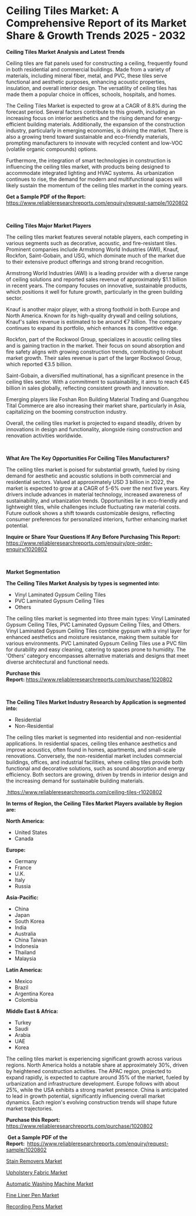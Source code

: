 <p><h1>Ceiling Tiles Market: A Comprehensive Report of its Market Share & Growth Trends 2025 - 2032</h1></p><p><strong>Ceiling Tiles Market Analysis and Latest Trends</strong></p>
<p><p>Ceiling tiles are flat panels used for constructing a ceiling, frequently found in both residential and commercial buildings. Made from a variety of materials, including mineral fiber, metal, and PVC, these tiles serve functional and aesthetic purposes, enhancing acoustic properties, insulation, and overall interior design. The versatility of ceiling tiles has made them a popular choice in offices, schools, hospitals, and homes.</p><p>The Ceiling Tiles Market is expected to grow at a CAGR of 8.8% during the forecast period. Several factors contribute to this growth, including an increasing focus on interior aesthetics and the rising demand for energy-efficient building materials. Additionally, the expansion of the construction industry, particularly in emerging economies, is driving the market. There is also a growing trend toward sustainable and eco-friendly materials, prompting manufacturers to innovate with recycled content and low-VOC (volatile organic compounds) options.</p><p>Furthermore, the integration of smart technologies in construction is influencing the ceiling tiles market, with products being designed to accommodate integrated lighting and HVAC systems. As urbanization continues to rise, the demand for modern and multifunctional spaces will likely sustain the momentum of the ceiling tiles market in the coming years.</p></p>
<p><strong>Get a Sample PDF of the Report:&nbsp;</strong> <a href="https://www.reliableresearchreports.com/enquiry/request-sample/1020802?utm_campaign=32&utm_medium=2&utm_source=Github&utm_content=ia&utm_term=08022025&utm_id=ceiling-tiles">https://www.reliableresearchreports.com/enquiry/request-sample/1020802</a></p>
<p>&nbsp;</p>
<p><strong>Ceiling Tiles Major Market Players</strong></p>
<p><p>The ceiling tiles market features several notable players, each competing in various segments such as decorative, acoustic, and fire-resistant tiles. Prominent companies include Armstrong World Industries (AWI), Knauf, Rockfon, Saint-Gobain, and USG, which dominate much of the market due to their extensive product offerings and strong brand recognition.</p><p>Armstrong World Industries (AWI) is a leading provider with a diverse range of ceiling solutions and reported sales revenue of approximately $1.1 billion in recent years. The company focuses on innovative, sustainable products, which positions it well for future growth, particularly in the green building sector.</p><p>Knauf is another major player, with a strong foothold in both Europe and North America. Known for its high-quality drywall and ceiling solutions, Knauf's sales revenue is estimated to be around €7 billion. The company continues to expand its portfolio, which enhances its competitive edge.</p><p>Rockfon, part of the Rockwool Group, specializes in acoustic ceiling tiles and is gaining traction in the market. Their focus on sound absorption and fire safety aligns with growing construction trends, contributing to robust market growth. Their sales revenue is part of the larger Rockwool Group, which reported €3.5 billion.</p><p>Saint-Gobain, a diversified multinational, has a significant presence in the ceiling tiles sector. With a commitment to sustainability, it aims to reach €45 billion in sales globally, reflecting consistent growth and innovation.</p><p>Emerging players like Foshan Ron Building Material Trading and Guangzhou Tital Commerce are also increasing their market share, particularly in Asia, capitalizing on the booming construction industry.</p><p>Overall, the ceiling tiles market is projected to expand steadily, driven by innovations in design and functionality, alongside rising construction and renovation activities worldwide.</p></p>
<p>&nbsp;</p>
<p><strong>What Are The Key Opportunities For Ceiling Tiles Manufacturers?</strong></p>
<p><p>The ceiling tiles market is poised for substantial growth, fueled by rising demand for aesthetic and acoustic solutions in both commercial and residential sectors. Valued at approximately USD 3 billion in 2022, the market is expected to grow at a CAGR of 5-6% over the next five years. Key drivers include advances in material technology, increased awareness of sustainability, and urbanization trends. Opportunities lie in eco-friendly and lightweight tiles, while challenges include fluctuating raw material costs. Future outlook shows a shift towards customizable designs, reflecting consumer preferences for personalized interiors, further enhancing market potential.</p></p>
<p><strong>Inquire or Share Your Questions If Any Before Purchasing This Report:</strong> <a href="https://www.reliableresearchreports.com/enquiry/pre-order-enquiry/1020802?utm_campaign=32&utm_medium=2&utm_source=Github&utm_content=ia&utm_term=08022025&utm_id=ceiling-tiles">https://www.reliableresearchreports.com/enquiry/pre-order-enquiry/1020802</a></p>
<p>&nbsp;</p>
<p><strong>Market Segmentation</strong></p>
<p><strong>The Ceiling Tiles Market Analysis by types is segmented into:</strong></p>
<p><ul><li>Vinyl Laminated Gypsum Ceiling Tiles</li><li>PVC Laminated Gypsum Ceiling Tiles</li><li>Others</li></ul></p>
<p><p>The ceiling tiles market is segmented into three main types: Vinyl Laminated Gypsum Ceiling Tiles, PVC Laminated Gypsum Ceiling Tiles, and Others. Vinyl Laminated Gypsum Ceiling Tiles combine gypsum with a vinyl layer for enhanced aesthetics and moisture resistance, making them suitable for various environments. PVC Laminated Gypsum Ceiling Tiles use a PVC film for durability and easy cleaning, catering to spaces prone to humidity. The 'Others' category encompasses alternative materials and designs that meet diverse architectural and functional needs.</p></p>
<p><strong>Purchase this Report:&nbsp;</strong><a href="https://www.reliableresearchreports.com/purchase/1020802?utm_campaign=32&utm_medium=2&utm_source=Github&utm_content=ia&utm_term=08022025&utm_id=ceiling-tiles">https://www.reliableresearchreports.com/purchase/1020802</a></p>
<p>&nbsp;</p>
<p><strong>The Ceiling Tiles Market Industry Research by Application is segmented into:</strong></p>
<p><ul><li>Residential</li><li>Non-Residential</li></ul></p>
<p><p>The ceiling tiles market is segmented into residential and non-residential applications. In residential spaces, ceiling tiles enhance aesthetics and improve acoustics, often found in homes, apartments, and small-scale renovations. Conversely, the non-residential market includes commercial buildings, offices, and industrial facilities, where ceiling tiles provide both functional and decorative solutions, such as sound absorption and energy efficiency. Both sectors are growing, driven by trends in interior design and the increasing demand for sustainable building materials.</p></p>
<p><a href="https://www.reliableresearchreports.com/ceiling-tiles-r1020802?utm_campaign=32&utm_medium=2&utm_source=Github&utm_content=ia&utm_term=08022025&utm_id=ceiling-tiles">&nbsp;https://www.reliableresearchreports.com/ceiling-tiles-r1020802</a></p>
<p><strong>In terms of Region, the Ceiling Tiles Market Players available by Region are:</strong></p>
<p>
    <p> <strong> North America: </strong>
        <ul>
            <li>United States</li>
            <li>Canada</li>
        </ul>
        </p> 
    <p> <strong> Europe: </strong>
        <ul>
            <li>Germany</li>
            <li>France</li>
            <li>U.K.</li>
            <li>Italy</li>
            <li>Russia</li>
        </ul>
        </p> 
    <p> <strong> Asia-Pacific: </strong>
        <ul>
            <li>China</li>
            <li>Japan</li>
            <li>South Korea</li>
            <li>India</li>
            <li>Australia</li>
            <li>China Taiwan</li>
            <li>Indonesia</li>
            <li>Thailand</li>
            <li>Malaysia</li>
        </ul>
        </p> 
    <p> <strong> Latin America: </strong>
        <ul>
            <li>Mexico</li>
            <li>Brazil</li>
            <li>Argentina Korea</li>
            <li>Colombia</li>
        </ul>
        </p> 
    <p> <strong> Middle East & Africa: </strong>
        <ul>
            <li>Turkey</li>
            <li>Saudi</li>
            <li>Arabia</li>
            <li>UAE</li>
            <li>Korea</li>
        </ul>
    </p>
    </p>
<p><p>The ceiling tiles market is experiencing significant growth across various regions. North America holds a notable share at approximately 30%, driven by heightened construction activities. The APAC region, projected to expand rapidly, is expected to capture around 35% of the market, fueled by urbanization and infrastructure development. Europe follows with about 25%, while the USA exhibits a strong market presence. China is anticipated to lead in growth potential, significantly influencing overall market dynamics. Each region's evolving construction trends will shape future market trajectories.</p></p>
<p><strong>Purchase this Report: </strong><a href="https://www.reliableresearchreports.com/purchase/1020802?utm_campaign=32&utm_medium=2&utm_source=Github&utm_content=ia&utm_term=08022025&utm_id=ceiling-tiles">https://www.reliableresearchreports.com/purchase/1020802</a></p>
<p>&nbsp;<strong>Get a Sample PDF of the Report:&nbsp;&nbsp;</strong><a href="https://www.reliableresearchreports.com/enquiry/request-sample/1020802?utm_campaign=32&utm_medium=2&utm_source=Github&utm_content=ia&utm_term=08022025&utm_id=ceiling-tiles">https://www.reliableresearchreports.com/enquiry/request-sample/1020802</a></p>
<p><strong></strong></p>
<p><p><a href="https://github.com/tandiapannas/Market-Research-Report-List-1/blob/main/stain-removers-market.md?utm_campaign=32&utm_medium=2&utm_source=Github&utm_content=ia&utm_term=08022025&utm_id=ceiling-tiles">Stain Removers Market</a></p><p><a href="https://github.com/azorrotutus/Market-Research-Report-List-1/blob/main/upholstery-fabric-market.md?utm_campaign=32&utm_medium=2&utm_source=Github&utm_content=ia&utm_term=08022025&utm_id=ceiling-tiles">Upholstery Fabric Market</a></p><p><a href="https://github.com/calfiltinor/Market-Research-Report-List-1/blob/main/automatic-washing-machine-market.md?utm_campaign=32&utm_medium=2&utm_source=Github&utm_content=ia&utm_term=08022025&utm_id=ceiling-tiles">Automatic Washing Machine Market</a></p><p><a href="https://github.com/spoorsusama/Market-Research-Report-List-1/blob/main/fine-liner-pen-market.md?utm_campaign=32&utm_medium=2&utm_source=Github&utm_content=ia&utm_term=08022025&utm_id=ceiling-tiles">Fine Liner Pen Market</a></p><p><a href="https://github.com/achuoheatly/Market-Research-Report-List-1/blob/main/recording-pens-market.md?utm_campaign=32&utm_medium=2&utm_source=Github&utm_content=ia&utm_term=08022025&utm_id=ceiling-tiles">Recording Pens Market</a></p></p>